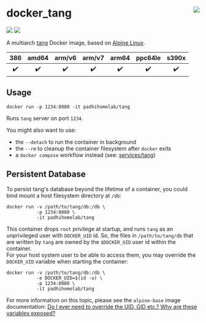 # docker_tang <a href='https://github.com/padhi-homelab/docker_tang/actions?query=workflow%3A%22Docker+CI+Release%22'><img align='right' src='https://img.shields.io/github/workflow/status/padhi-homelab/docker_tang/Docker%20CI%20Release?logo=github&logoWidth=24&style=flat-square'></img></a>

<a href='https://hub.docker.com/r/padhihomelab/tang'><img src='https://img.shields.io/docker/image-size/padhihomelab/tang/latest?label=size%20%5Blatest%5D&logo=docker&logoWidth=24&style=for-the-badge'></img></a>
<a href='https://hub.docker.com/r/padhihomelab/tang'><img src='https://img.shields.io/docker/image-size/padhihomelab/tang/testing?label=size%20%5Btesting%5D&logo=docker&logoWidth=24&style=for-the-badge'></img></a>

A multiarch [tang] Docker image, based on [Alpine Linux].

|        386         |       amd64        |       arm/v6       |       arm/v7       |       arm64        |      ppc64le       |       s390x        |
| :----------------: | :----------------: | :----------------: | :----------------: | :----------------: | :----------------: | :----------------: |
| :heavy_check_mark: | :heavy_check_mark: | :heavy_check_mark: | :heavy_check_mark: | :heavy_check_mark: | :heavy_check_mark: | :heavy_check_mark: |


## Usage

```
docker run -p 1234:8080 -it padhihomelab/tang
```

Runs `tang` server on port `1234`.

You might also want to use:
- the `--detach` to run the container in background
- the `--rm` to cleanup the container filesystem after `docker` exits
- a `docker compose` workflow instead (see: [services/tang])

## Persistent Database

To persist tang's database beyond the lifetime of a container,
you could bind mount a host filesystem directory at `/db`:

```
docker run -v /path/to/tang/db:/db \
           -p 1234:8080 \
           -it padhihomelab/tang
```

This container drops `root` privilege at startup,
and runs `tang` as an unprivileged user with `DOCKER_UID` id.
So, the files in `/path/to/tang/db` that are written by `tang`
are owned by the `$DOCKER_UID` user id within the container.  
For your host system user to be able to access them,
you may override the `DOCKER_UID` variable when starting the container:

```
docker run -v /path/to/tang/db:/db \
           -e DOCKER_UID=$(id -u) \
           -p 1234:8080 \
           -it padhihomelab/tang
```

For more information on this topic,
please see the `alpine-base` image documentation:
[Do I ever need to override the UID, GID etc.? Why are these variables exposed?](https://github.com/padhi-homelab/docker_alpine-base/#do-i-ever-need-to-override-the-uid-gid-etc-why-are-these-variables-exposed)



[Alpine Linux]:  https://alpinelinux.org/
[tang]:          https://github.com/latchset/tang
[services/tang]: https://github.com/padhi-homelab/services/tree/master/tang
